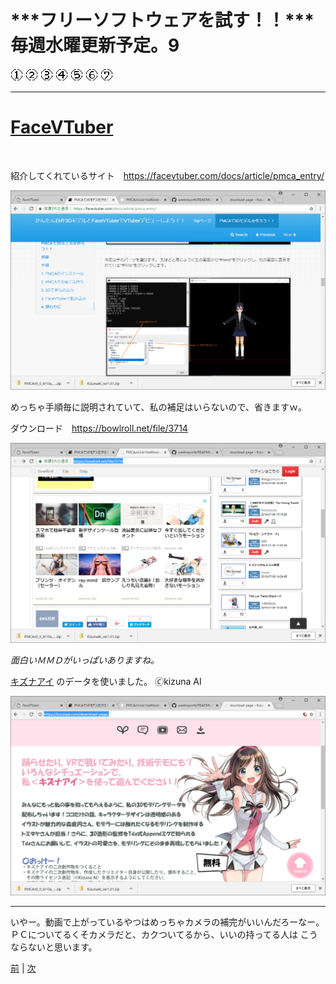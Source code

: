 # ***フリーソフトウェアを試す！！***毎週水曜更新予定。9

[![](https://raw.githubusercontent.com/175B005/direction_rink/master/d1.png)](https://github.com/175B005/weekreport)  [![](https://raw.githubusercontent.com/175B005/direction_rink/master/d2.png)](https://github.com/175B005/weekreport2)  [![](https://raw.githubusercontent.com/175B005/direction_rink/master/d3.png)](https://github.com/175B005/weekreport3)  [![](https://raw.githubusercontent.com/175B005/direction_rink/master/d4.png)](https://github.com/175B005/weekreport4)  [![](https://raw.githubusercontent.com/175B005/direction_rink/master/d5.png)](https://github.com/175B005/weekreport5)  [![](https://raw.githubusercontent.com/175B005/direction_rink/master/d6.png)](https://github.com/175B005/weekreport6)  [![](https://raw.githubusercontent.com/175B005/direction_rink/master/d7.png)](https://github.com/175B005/weekreport7)

---

# [FaceVTuber](https://facevtuber.com/)

[![]()](https://www.youtube.com/watch?v=zNbFDEYBPGA)

紹介してくれているサイト　https://facevtuber.com/docs/article/pmca_entry/

[![](https://raw.githubusercontent.com/175B005/weekreport9/master/2018-07-09%20(2).png)](https://facevtuber.com/docs/article/pmca_entry/)

めっちゃ手順毎に説明されていて、私の補足はいらないので、省きますｗ。

ダウンロード　https://bowlroll.net/file/3714

[![](https://raw.githubusercontent.com/175B005/weekreport9/master/2018-07-09%20(1).png)](https://bowlroll.net/file/3714)

*面白いＭＭＤがいっぱいありますね。*

[キズナアイ](https://kizunaai.com/download-page/) のデータを使いました。  🄫kizuna AI

[![](https://raw.githubusercontent.com/175B005/weekreport9/master/2018-07-09.png)](https://kizunaai.com/download-page/)

---

いやー。動画で上がっているやつはめっちゃカメラの補完がいいんだろーなー。  
ＰＣについてるくそカメラだと、カクついてるから、いいの持ってる人は
こうならないと思います。





[前](https://github.com/175B005/weekreport8) | [次](https://github.com/175B005/weekreport10)
